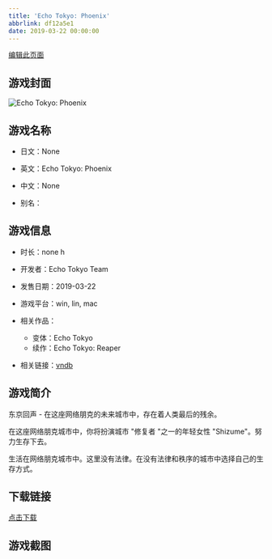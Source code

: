 ```yaml
---
title: 'Echo Tokyo: Phoenix'
abbrlink: df12a5e1
date: 2019-03-22 00:00:00
---
```

[编辑此页面](https://github.com/ACG-3/ADV3-source/blob/main/source/_posts/%E5%87%A4%E8%88%9E%E4%B8%9C%E4%BA%AC.md)

## 游戏封面

![Echo Tokyo: Phoenix](https://pan.timero.xyz/d/onedrive/img_lib_001/%E5%87%A4%E8%88%9E%E4%B8%9C%E4%BA%AC_cover.avif)


## 游戏名称

- 日文：None
- 英文：Echo Tokyo: Phoenix
- 中文：None

- 别名：


## 游戏信息

- 时长：none h
- 开发者：Echo Tokyo Team
- 发售日期：2019-03-22
- 游戏平台：win, lin, mac
- 相关作品：
   - 变体：Echo Tokyo
   - 续作：Echo Tokyo: Reaper

- 相关链接：[vndb](https://vndb.org/v20733)


## 游戏简介

东京回声 - 在这座网络朋克的未来城市中，存在着人类最后的残余。

在这座网络朋克城市中，你将扮演城市 "修复者 "之一的年轻女性 "Shizume"。努力生存下去。

生活在网络朋克城市中。这里没有法律。在没有法律和秩序的城市中选择自己的生存方式。


## 下载链接

[点击下载](https://pan.timero.xyz/onedrive/adv_lib_001/%E5%87%A4%E8%88%9E%E4%B8%9C%E4%BA%AC)


## 游戏截图


